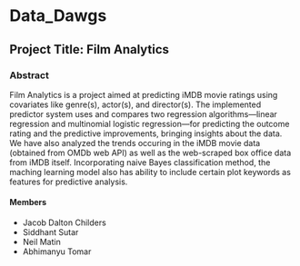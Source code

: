 # Data_Dawgs

## Project Title: Film Analytics

### Abstract
Film Analytics is a project aimed at predicting iMDB movie ratings using covariates like genre(s), actor(s), and director(s). The implemented predictor system uses and compares two regression algorithms—linear regression and multinomial logistic regression—for predicting the outcome rating and the predictive improvements, bringing insights about the data. We have also analyzed the trends occuring in the iMDB movie data (obtained from OMDb web API) as well as the web-scraped box office data from iMDB itself. Incorporating naive Bayes classification method, the maching learning model also has ability to include certain plot keywords as features for predictive analysis.

#### Members
* Jacob Dalton Childers
* Siddhant Sutar
* Neil Matin
* Abhimanyu Tomar